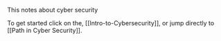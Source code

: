 This notes about cyber security

To get started click on the, [[Intro-to-Cybersecurity]], or jump directly to [[Path in Cyber Security]].
